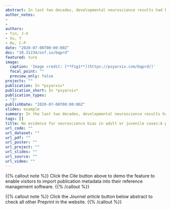 ```yaml
---
abstract: In last two decades, developmental neuroscience results had been cited in high-profile legal cases in the United States and other countries. However, it’s unknown whether neuroscience evidence bring bias because of its over-persuasiveness for people without training in neuroscience. Previous studies suggested that neuroscience results were over-persuasive, this effect was termed as “neuroscience bias,” but the evidence was not conclusive because of failed replication attempts. Moreover, few studies directly examined the effect developmental neuroscience in juvenile cases. To address this issue, we conducted two mock jury studies with a three (evidence type:behavioral evidence, neuroscience evidence without brain images, and neuroscience evidence with brain images) by two (offenders’ age:juvenile vs. adult) between-subject design. In a pilot study (n = 94) and pre-registered study (n = 324), participants first read a vignette, which described an offender murdered a victim and his lawyer introduced scientific evidence when defending for the offender. Participants were required to make a series of judgments, including death penalty and criminal responsibility of defendant. The results revealed a main effect for offenders’ age, but no effect for evidence type or interaction between evidence type and offenders’ age. An exploratory conditional random forest analysis again revealed that evidence type was not important in predicting participants’ judgment. Instead, other self-reported variables are more important, such as the “just deserts” view of criminal punishment and the perceived possibility the offender would re-enter society. These results suggest that, in the severe criminal cases, the neuroscientific evidence is not more persuasive than behavioral evidence, regardless the neuroscientific results are from adults or juveniles.
author_notes:
- 
- 
authors:
- Yin, J-X
- Xu, Y
- Hu, C-P
date: "2020-07-08T00:00:00Z"
doi: "10.31234/osf.io/bqprd"
featured: ture
image:
  caption: 'Image credit: [**Fig1**](https://psyarxiv.com/bqprd/)'
  focal_point: ""
  preview_only: false
projects: ""
publication: In *psyarxiv*
publication_short: In *psyarxiv*
publication_types: 
- "3"
publishDate: "2020-07-08T00:00:00Z"
slides: example
summary: In the last two decades, developmental neuroscience results had been cited in legal cases around the world. It may concern that these neuroscientific results are over-persuasive, i.e., neuroscience bias, as previous studies reported such an over-persuasiveness effect of neuroscientific results when compared to behavioral results in adult cases.
tags: []
title: No evidence for neuroscience bias in adult or juvenile cases:A pre-registered mock juror study
url_code: ""
url_dataset: ""
url_pdf: ""
url_poster: ""
url_project: ""
url_slides: ""
url_source: ""
url_video: ""
---
```


{{% callout note %}}
Click the _Cite_ button above to demo the feature to enable visitors to import publication metadata into their reference management software.
{{% /callout %}}

{{% callout note %}}
Click the _Journal article_ button below abstract to check all other Preprint in the website.
{{% /callout %}}
